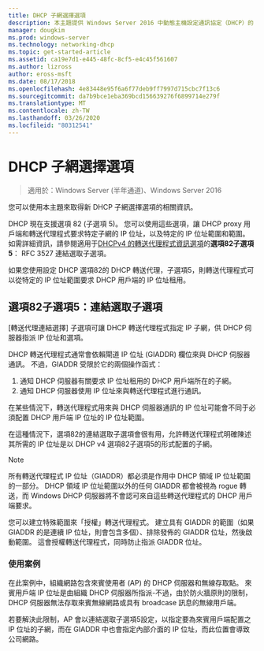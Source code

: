 ```yaml
---
title: DHCP 子網選擇選項
description: 本主題提供 Windows Server 2016 中動態主機設定通訊協定（DHCP）的 DHCP 子網選擇選項的相關資訊。
manager: dougkim
ms.prod: windows-server
ms.technology: networking-dhcp
ms.topic: get-started-article
ms.assetid: ca19e7d1-e445-48fc-8cf5-e4c45f561607
ms.author: lizross
author: eross-msft
ms.date: 08/17/2018
ms.openlocfilehash: 4e83448e95f6a6f77deb9ff7997d715cbc7f13c6
ms.sourcegitcommit: da7b9bce1eba369bcd156639276f6899714e279f
ms.translationtype: MT
ms.contentlocale: zh-TW
ms.lasthandoff: 03/26/2020
ms.locfileid: "80312541"
---
```

# <a name="dhcp-subnet-selection-options"></a>DHCP 子網選擇選項

>適用於：Windows Server (半年通道)、Windows Server 2016

您可以使用本主題來取得新 DHCP 子網選擇選項的相關資訊。

DHCP 現在支援選項 82 \(子選項 5\)。 您可以使用這些選項，讓 DHCP proxy 用戶端和轉送代理程式要求特定子網的 IP 位址，以及特定的 IP 位址範圍和範圍。  如需詳細資訊，請參閱適用于[DHCPv4 的轉送代理程式資訊選項](https://tools.ietf.org/html/rfc3527)的**選項82子選項 5**： RFC 3527 連結選取子選項。

如果您使用設定 DHCP 選項82的 DHCP 轉送代理，子選項5，則轉送代理程式可以從特定的 IP 位址範圍要求 DHCP 用戶端的 IP 位址租用。


## <a name="option-82-sub-option-5-link-selection-sub-option"></a>選項82子選項5：連結選取子選項

[轉送代理連結選擇] 子選項可讓 DHCP 轉送代理程式指定 IP 子網，供 DHCP 伺服器指派 IP 位址和選項。

DHCP 轉送代理程式通常會依賴閘道 IP 位址 \(GIADDR\) 欄位來與 DHCP 伺服器通訊。 不過，GIADDR 受限於它的兩個操作函式：

1. 通知 DHCP 伺服器有關要求 IP 位址租用的 DHCP 用戶端所在的子網。
2. 通知 DHCP 伺服器使用 IP 位址來與轉送代理程式進行通訊。

在某些情況下，轉送代理程式用來與 DHCP 伺服器通訊的 IP 位址可能會不同于必須配置 DHCP 用戶端 IP 位址的 IP 位址範圍。 

在這種情況下，選項82的連結選取子選項會很有用，允許轉送代理程式明確陳述其所需的 IP 位址是以 DHCP v4 選項82子選項5的形式配置的子網。

> [!NOTE]
>
> 所有轉送代理程式 IP 位址（GIADDR）都必須是作用中 DHCP 領域 IP 位址範圍的一部分。 DHCP 領域 IP 位址範圍以外的任何 GIADDR 都會被視為 rogue 轉送，而 Windows DHCP 伺服器將不會認可來自這些轉送代理程式的 DHCP 用戶端要求。
>
> 您可以建立特殊範圍來「授權」轉送代理程式。 建立具有 GIADDR 的範圍（如果 GIADDR 的是連續 IP 位址，則會包含多個）、排除發佈的 GIADDR 位址，然後啟動範圍。 這會授權轉送代理程式，同時防止指派 GIADDR 位址。


### <a name="use-case-scenario"></a>使用案例

在此案例中，組織網路包含來賓使用者 \(AP\) 的 DHCP 伺服器和無線存取點。 來賓用戶端 IP 位址是由組織 DHCP 伺服器所指派-不過，由於防火牆原則的限制，DHCP 伺服器無法存取來賓無線網路或具有 broadcase 訊息的無線用戶端。

若要解決此限制，AP 會以連結選取子選項5設定，以指定要為來賓用戶端配置之 IP 位址的子網，而在 GIADDR 中也會指定內部介面的 IP 位址，而此位置會導致公司網路。
